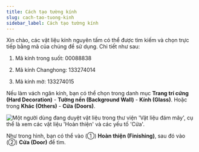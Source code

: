 ```yaml
---
title: Cách tạo tường kính
slug: cach-tao-tuong-kinh
sidebar_label: Cách tạo tường kính
---
```


Xin chào, các vật liệu kính nguyên tấm có thể được tìm kiếm và chọn trực tiếp bằng mã của chúng để sử dụng. Chi tiết như sau:

1. Mã kính trong suốt: 00088838

2. Mã kính Changhong: 133274014

3. Mã kính mờ: 133274015

Nếu làm vách ngăn kính, bạn có thể chọn trong danh mục **Trang trí cứng (Hard Decoration)** - **Tường nền (Background Wall)** - **Kính (Glass)**. Hoặc trong **Khác (Others)** - **Cửa (Doors)**.

![Một người dùng đang duyệt vật liệu trong thư viện 'Vật liệu đám mây', cụ thể là xem các vật liệu 'Hoàn thiện' và các yếu tố 'Cửa'.](https://storage.googleapis.com/jegavn_kb/images/147c11f3-3503-45e3-9333-b01288039050.png)

Như trong hình, bạn có thể vào (①) **Hoàn thiện (Finishing)**, sau đó vào (②) **Cửa (Door)** để tìm.